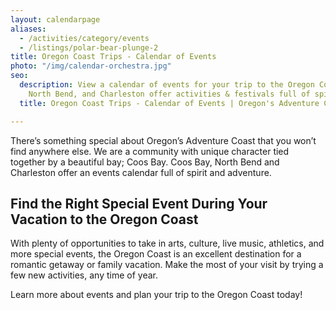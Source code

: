 ```yaml
---
layout: calendarpage
aliases:
  - /activities/category/events
  - /listings/polar-bear-plunge-2
title: Oregon Coast Trips - Calendar of Events
photo: "/img/calendar-orchestra.jpg"
seo:
  description: View a calendar of events for your trip to the Oregon Coast! Coos Bay,
    North Bend, and Charleston offer activities & festivals full of spirit and adventure.
  title: Oregon Coast Trips - Calendar of Events | Oregon's Adventure Coast

---
```

There’s something special about Oregon’s Adventure Coast that you won’t find anywhere else. We are a community with unique character tied together by a beautiful bay; Coos Bay. Coos Bay, North Bend and Charleston offer an events calendar full of spirit and adventure.

## Find the Right Special Event During Your Vacation to the Oregon Coast

With plenty of opportunities to take in arts, culture, live music, athletics, and more special events, the Oregon Coast is an excellent destination for a romantic getaway or family vacation. Make the most of your visit by trying a few new activities, any time of year.

Learn more about events and plan your trip to the Oregon Coast today!